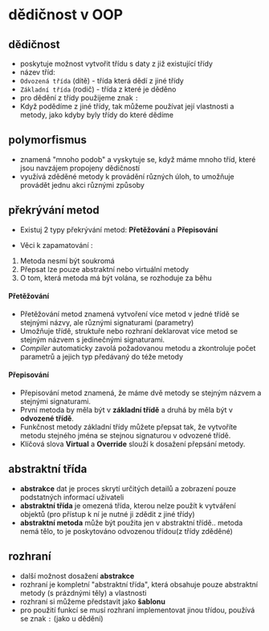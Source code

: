 # dědičnost v OOP
## dědičnost
* poskytuje možnost vytvořit třídu s daty z již existující třídy
* název tříd:
* `Odvozená třída` (dítě) - třída která dědí z jiné třídy
* `Základní třída` (rodič) - třída z které je děděno
* pro dědění z třídy použijeme znak `:`
* Když podědíme z jiné třídy, tak můžeme používat její vlastnosti a metody, jako kdyby byly třídy do které dědíme
## polymorfismus
* znamená "mnoho podob" a vyskytuje se, když máme mnoho tříd, které jsou navzájem propojeny dědičností
* využívá zděděné metody k provádění různých úloh, to umožňuje provádět jednu akci různými způsoby
## překrývání metod
* Existuj 2 typy překrývání metod: __Přetěžování__ a __Přepisování__

* Věci k zapamatování :
1. Metoda nesmí být soukromá
2. Přepsat lze pouze abstraktní nebo virtuální metody
3. O tom, která metoda má být volána, se rozhoduje za běhu
#### Přetěžování
* Přetěžování metod znamená vytvoření více metod v jedné třídě se stejnými názvy, ale různými signaturami (parametry)
* Umožňuje třídě, struktuře nebo rozhraní deklarovat více metod se stejným názvem s jedinečnými signaturami.
* _Compiler_ automaticky zavolá požadovanou metodu a zkontroluje počet parametrů a jejich typ předávaný do téže metody
#### Přepisování
* Přepisování metod znamená, že máme dvě metody se stejným názvem a stejnými signaturami. 
* První metoda by měla být v __základní třídě__ a druhá by měla být v __odvozené třídě__.
* Funkčnost metody základní třídy můžete přepsat tak, že vytvoříte metodu stejného jména se stejnou signaturou v odvozené třídě.
* Klíčová slova __Virtual__ a __Override__ slouží k dosažení přepsání metody.

## abstraktní třída
* __abstrakce__ dat je proces skrytí určitých detailů a zobrazení pouze podstatných informací uživateli
* __abstraktní třída__ je omezená třída, kterou nelze použít k vytváření objektů (pro přístup k ní je nutné ji zdědit z jiné třídy)
* __abstraktní metoda__ může být použita jen v abstraktní třídě.. metoda nemá tělo, to je poskytováno odvozenou třídou(z třídy zděděné)
## rozhraní
* další možnost dosažení __abstrakce__
* rozhraní je kompletní "abstraktní třída", která obsahuje pouze abstraktní metody (s prázdnými těly) a vlastnosti
* rozhraní si můžeme představit jako __šablonu__
* pro použití funkcí se musí rozhraní implementovat jinou třídou, používá se znak `:` (jako u dědění)
